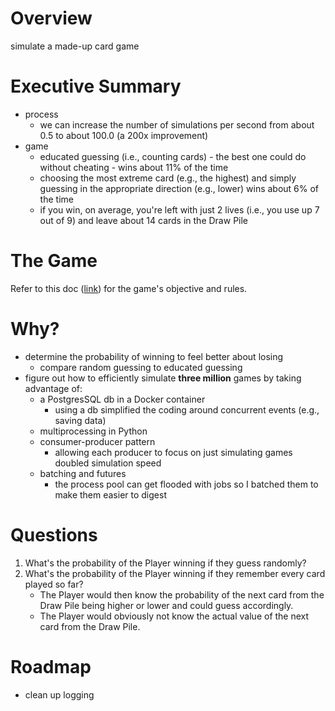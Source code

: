 # Overview
simulate a made-up card game

# Executive Summary
* process
   * we can increase the number of simulations per second from about 0.5 to about 100.0 (a 200x improvement)
* game
   * educated guessing (i.e., counting cards) - the best one could do without cheating - wins about 11% of the time
   * choosing the most extreme card (e.g., the highest) and simply guessing in the appropriate direction (e.g., lower) wins about 6% of the time
   * if you win, on average, you're left with just 2 lives (i.e., you use up 7 out of 9) and leave about 14 cards in the Draw Pile

# The Game
Refer to this doc ([link](app/game/README.md)) for the game's objective and rules.

# Why?
* determine the probability of winning to feel better about losing
    * compare random guessing to educated guessing
* figure out how to efficiently simulate <b>three million</b> games by taking advantage of:
    * a PostgresSQL db in a Docker container
        * using a db simplified the coding around concurrent events (e.g., saving data)
    * multiprocessing in Python
    * consumer-producer pattern
        * allowing each producer to focus on just simulating games doubled simulation speed
    * batching and futures
        * the process pool can get flooded with jobs so I batched them to make them easier to digest

# Questions
1. What's the probability of the Player winning if they guess randomly?
1. What's the probability of the Player winning if they remember every card played so far?
    * The Player would then know the probability of the next card from the Draw Pile being higher or lower and could guess accordingly.
    * The Player would obviously not know the actual value of the next card from the Draw Pile.

# Roadmap
* clean up logging
